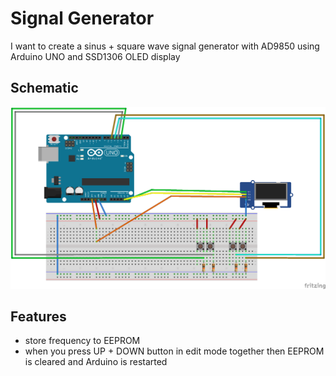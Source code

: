 # Signal Generator
I want to create a sinus + square wave signal generator with AD9850 using Arduino UNO and SSD1306 OLED display

## Schematic
![](img/SignalGenerator.png)

## Features
- store frequency to EEPROM
- when you press UP + DOWN button in edit mode together then EEPROM is cleared and Arduino is restarted
